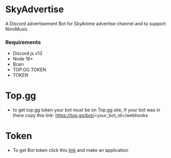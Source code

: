 # SkyAdvertise
A Discord advertisement Bot for SkyAnime advertise channel and to support NinoMusic

### Requirements
- Discord.js v13
- Node 16+
- Brain
- TOP.GG TOKEN
- TOKEN

# Top.gg
- to  get top.gg token your bot must be on Top.gg site, If your bot was in there copy this link: https://top.gg/bot/<your_bot_id>/webhooks

# Token
- To get Bot token click this [link](https://discord.com/developers/applications/) and make an application
